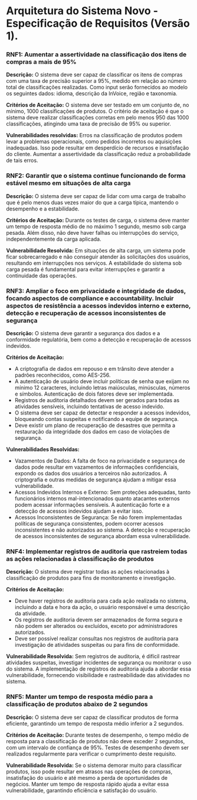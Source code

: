 # Arquitetura do Sistema Novo - Especificação de Requisitos (Versão 1).

### RNF1: Aumentar a assertividade na classificação dos itens de compras a mais de 95%

**Descrição:** O sistema deve ser capaz de classificar os itens de compras com uma taxa de precisão superior a 95%, medido em relação ao número total de classificações realizadas. Como input serão fornecidos ao modelo os seguintes dados: idioma, descrição da InVoice, região e taxonomia.


**Critérios de Aceitação:** O sistema deve ser testado em um conjunto de, no mínimo, 1000 classificações de produtos. O critério de aceitação é que o sistema deve realizar classificações corretas em pelo menos 950 das 1000 classificações, atingindo uma taxa de precisão de 95% ou superior.

**Vulnerabilidades resolvidas:** Erros na classificação de produtos podem levar a problemas operacionais, como pedidos incorretos ou aquisições inadequadas. Isso pode resultar em desperdício de recursos e insatisfação do cliente. Aumentar a assertividade da classificação reduz a probabilidade de tais erros.


### RNF2: Garantir que o sistema continue funcionando de forma estável mesmo em situações de alta carga

**Descrição:** O sistema deve ser capaz de lidar com uma carga de trabalho que é pelo menos duas vezes maior do que a carga típica, mantendo o desempenho e a estabilidade. 

**Critérios de Aceitação:** Durante os testes de carga, o sistema deve manter um tempo de resposta médio de no máximo 1 segundo, mesmo sob carga pesada. Além disso, não deve haver falhas ou interrupções do serviço, independentemente da carga aplicada.

 **Vulnerabilidade Resolvida:** Em situações de alta carga, um sistema pode ficar sobrecarregado e não conseguir atender às solicitações dos usuários, resultando em interrupções nos serviços. A estabilidade do sistema sob carga pesada é fundamental para evitar interrupções e garantir a continuidade das operações.




### RNF3: Ampliar o foco em privacidade e integridade de dados, focando aspectos de compliance e accountability. Incluir aspectos de resistência a acessos indevidos interno e externo, detecção e recuperação de acessos inconsistentes de segurança

**Descrição:** O sistema deve garantir a segurança dos dados e a conformidade regulatória, bem como a detecção e recuperação de acessos indevidos.

**Critérios de Aceitação:**
  - A criptografia de dados em repouso e em trânsito deve atender a padrões reconhecidos, como AES-256.
  - A autenticação de usuário deve incluir políticas de senha que exijam no mínimo 12 caracteres, incluindo letras maiúsculas, minúsculas, números e símbolos. Autenticação de dois fatores deve ser implementada.
  - Registros de auditoria detalhados devem ser gerados para todas as atividades sensíveis, incluindo tentativas de acesso indevido.
  - O sistema deve ser capaz de detectar e responder a acessos indevidos, bloqueando contas suspeitas e notificando a equipe de segurança.
  - Deve existir um plano de recuperação de desastres que permita a restauração da integridade dos dados em caso de violações de segurança.

**Vulnerabilidades Resolvidas:**
- Vazamentos de Dados: A falta de foco na privacidade e segurança de dados pode resultar em vazamentos de informações confidenciais, expondo os dados dos usuários a terceiros não autorizados. A criptografia e outras medidas de segurança ajudam a mitigar essa vulnerabilidade.
- Acessos Indevidos Internos e Externo: Sem proteções adequadas, tanto funcionários internos mal-intencionados quanto atacantes externos podem acessar informações sensíveis. A autenticação forte e a detecção de acessos indevidos ajudam a evitar isso.
- Acessos Inconsistentes de Segurança: Se não forem implementadas políticas de segurança consistentes, podem ocorrer acessos inconsistentes e não autorizados ao sistema. A detecção e recuperação de acessos inconsistentes de segurança abordam essa vulnerabilidade.


### RNF4: Implementar registros de auditoria que rastreiem todas as ações relacionadas à classificação de produtos

**Descrição:** O sistema deve registrar todas as ações relacionadas à classificação de produtos para fins de monitoramento e investigação.

**Critérios de Aceitação:**
  - Deve haver registros de auditoria para cada ação realizada no sistema, incluindo a data e hora da ação, o usuário responsável e uma descrição da atividade.
  - Os registros de auditoria devem ser armazenados de forma segura e não podem ser alterados ou excluídos, exceto por administradores autorizados.
  - Deve ser possível realizar consultas nos registros de auditoria para investigação de atividades suspeitas ou para fins de conformidade.

**Vulnerabilidade Resolvida:** Sem registros de auditoria, é difícil rastrear atividades suspeitas, investigar incidentes de segurança ou monitorar o uso do sistema. A implementação de registros de auditoria ajuda a abordar essa vulnerabilidade, fornecendo visibilidade e rastreabilidade das atividades no sistema.

### RNF5: Manter um tempo de resposta médio para a classificação de produtos abaixo de 2 segundos

**Descrição:** O sistema deve ser capaz de classificar produtos de forma eficiente, garantindo um tempo de resposta médio inferior a 2 segundos.

**Critérios de Aceitação:** Durante testes de desempenho, o tempo médio de resposta para a classificação de produtos não deve exceder 2 segundos, com um intervalo de confiança de 95%. Testes de desempenho devem ser realizados regularmente para verificar o cumprimento deste requisito.

**Vulnerabilidade Resolvida:** Se o sistema demorar muito para classificar produtos, isso pode resultar em atrasos nas operações de compras, insatisfação do usuário e até mesmo a perda de oportunidades de negócios. Manter um tempo de resposta rápido ajuda a evitar essa vulnerabilidade, garantindo eficiência e satisfação do usuário.

